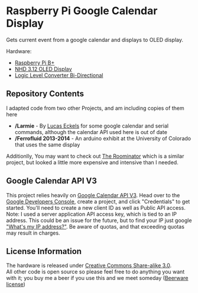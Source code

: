 Raspberry Pi Google Calendar Display
====================================

Gets current event from a google calendar and displays to OLED display.

Hardware:
* [Raspberry Pi B+](https://www.sparkfun.com/products/12994/)
* [NHD 3.12 OLED Display](http://www.digikey.com/product-detail/en/NHD-3.12-25664UMY3/NHD-3.12-25664UMY3-ND/3712528)
* [Logic Level Converter Bi-Directional](https://www.sparkfun.com/products/12009)

Repository Contents
-------------------

I adapted code from two other Projects, and am including copies of them here
* **/Larmie** - By [Lucas Eckels](http://blog.lucaseckels.com/2009/03/02/larmie-the-arduino-alarm-scheduler/) for some google calendar and serial commands, although the calendar API used here is out of date
* **/Ferrofluid 2013-2014** - An arduino exhibit at the University of Colorado that uses the same display

Additionlly, You may want to check out [The Roominator](https://github.com/bryanduxbury/roominator) which is a similar project, but looked a little more expensive and intensive than I needed.

Google Calendar API V3
----------------------

This project relies heavily on [Google Calendar API V3](https://developers.google.com/google-apps/calendar/).  Head over to the [Google Developers Console](https://console.developers.google.com/project), create a project, and click "Credentials" to get started.  You'll need to create a new client ID as well as Public API access.  Note: I used a server application API access key, which is tied to an IP address.  This could be an issue for the future, but to find your IP just google ["What's my IP address?"](https://www.google.com/search?q=whats+my+ip+address).  Be aware of quotas, and that exceeding quotas may result in charges.  

License Information
-------------------

The hardware is released under [Creative Commons Share-alike 3.0](http://creativecommons.org/licenses/by-sa/3.0/).  
All other code is open source so please feel free to do anything you want with it; you buy me a beer if you use this and we meet someday ([Beerware license](http://en.wikipedia.org/wiki/Beerware))
